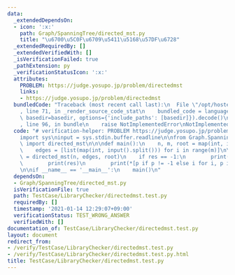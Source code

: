 ```yaml
---
data:
  _extendedDependsOn:
  - icon: ':x:'
    path: Graph/SpanningTree/directed_mst.py
    title: "\u6700\u5C0F\u6709\u5411\u5168\u57DF\u6728"
  _extendedRequiredBy: []
  _extendedVerifiedWith: []
  _isVerificationFailed: true
  _pathExtension: py
  _verificationStatusIcon: ':x:'
  attributes:
    PROBLEM: https://judge.yosupo.jp/problem/directedmst
    links:
    - https://judge.yosupo.jp/problem/directedmst
  bundledCode: "Traceback (most recent call last):\n  File \"/opt/hostedtoolcache/Python/3.9.1/x64/lib/python3.9/site-packages/onlinejudge_verify/documentation/build.py\"\
    , line 71, in _render_source_code_stat\n    bundled_code = language.bundle(stat.path,\
    \ basedir=basedir, options={'include_paths': [basedir]}).decode()\n  File \"/opt/hostedtoolcache/Python/3.9.1/x64/lib/python3.9/site-packages/onlinejudge_verify/languages/python.py\"\
    , line 96, in bundle\n    raise NotImplementedError\nNotImplementedError\n"
  code: "# verification-helper: PROBLEM https://judge.yosupo.jp/problem/directedmst\n\
    import sys\ninput = sys.stdin.buffer.readline\n\nfrom Graph.SpanningTree.directed_mst\
    \ import directed_mst\n\n\ndef main():\n    n, m, root = map(int, input().split())\n\
    \    edges = [list(map(int, input().split())) for i in range(m)]\n\n    res, par\
    \ = directed_mst(n, edges, root)\n    if res == -1:\n        print(res)\n    else:\n\
    \        print(res)\n        print(*[p if p != -1 else i for i, p in enumerate(par)])\n\
    \n\nif __name__ == '__main__':\n    main()\n"
  dependsOn:
  - Graph/SpanningTree/directed_mst.py
  isVerificationFile: true
  path: TestCase/LibraryChecker/directedmst.test.py
  requiredBy: []
  timestamp: '2021-01-14 12:29:07+09:00'
  verificationStatus: TEST_WRONG_ANSWER
  verifiedWith: []
documentation_of: TestCase/LibraryChecker/directedmst.test.py
layout: document
redirect_from:
- /verify/TestCase/LibraryChecker/directedmst.test.py
- /verify/TestCase/LibraryChecker/directedmst.test.py.html
title: TestCase/LibraryChecker/directedmst.test.py
---
```


